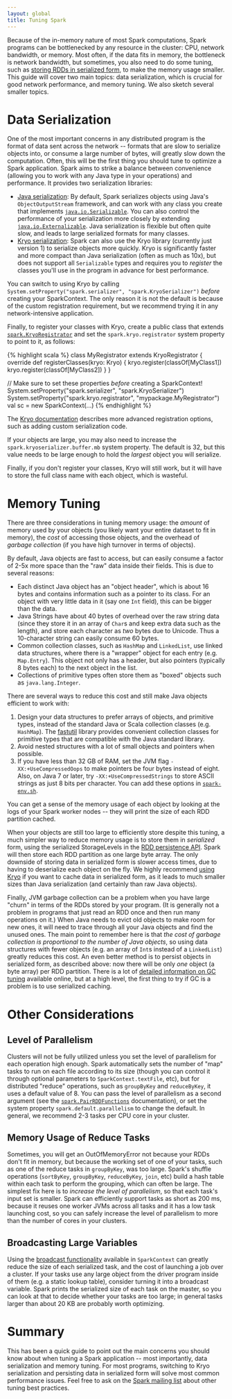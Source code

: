 ```yaml
---
layout: global
title: Tuning Spark
---
```


Because of the in-memory nature of most Spark computations, Spark programs can be bottlenecked
by any resource in the cluster: CPU, network bandwidth, or memory.
Most often, if the data fits in memory, the bottleneck is network bandwidth, but sometimes, you
also need to do some tuning, such as
[storing RDDs in serialized form]({{HOME_PATH}}scala-programming-guide#rdd-persistence), to
make the memory usage smaller.
This guide will cover two main topics: data serialization, which is crucial for good network
performance, and memory tuning. We also sketch several smaller topics.

# Data Serialization

One of the most important concerns in any distributed program is the format of data sent across
the network -- formats that are slow to serialize objects into, or consume a large number of
bytes, will greatly slow down the computation.
Often, this will be the first thing you should tune to optimize a Spark application.
Spark aims to strike a balance between convenience (allowing you to work with any Java type
in your operations) and performance. It provides two serialization libraries:

* [Java serialization](http://docs.oracle.com/javase/6/docs/api/java/io/Serializable.html):
  By default, Spark serializes objects using Java's `ObjectOutputStream` framework, and can work
  with any class you create that implements
  [`java.io.Serializable`](http://docs.oracle.com/javase/6/docs/api/java/io/Serializable.html).
  You can also control the performance of your serialization more closely by extending
  [`java.io.Externalizable`](http://docs.oracle.com/javase/6/docs/api/java/io/Externalizable.html).
  Java serialization is flexible but often quite slow, and leads to large
  serialized formats for many classes.
* [Kryo serialization](http://code.google.com/p/kryo/wiki/V1Documentation): Spark can also use
  the Kryo library (currently just version 1) to serialize objects more quickly. Kryo is significantly
  faster and more compact than Java serialization (often as much as 10x), but does not support all
  `Serializable` types and requires you to *register* the classes you'll use in the program in advance
  for best performance.

You can switch to using Kryo by calling `System.setProperty("spark.serializer", "spark.KryoSerializer")`
*before* creating your SparkContext. The only reason it is not the default is because of the custom
registration requirement, but we recommend trying it in any network-intensive application.

Finally, to register your classes with Kryo, create a public class that extends
[`spark.KryoRegistrator`]({{HOME_PATH}}api/core/index.html#spark.KryoRegistrator) and set the
`spark.kryo.registrator` system property to point to it, as follows:

{% highlight scala %}
class MyRegistrator extends KryoRegistrator {
  override def registerClasses(kryo: Kryo) {
    kryo.register(classOf[MyClass1])
    kryo.register(classOf[MyClass2])
  }
}

// Make sure to set these properties *before* creating a SparkContext!
System.setProperty("spark.serializer", "spark.KryoSerializer")
System.setProperty("spark.kryo.registrator", "mypackage.MyRegistrator")
val sc = new SparkContext(...)
{% endhighlight %}

The [Kryo documentation](http://code.google.com/p/kryo/wiki/V1Documentation) describes more advanced
registration options, such as adding custom serialization code.

If your objects are large, you may also need to increase the `spark.kryoserializer.buffer.mb`
system property. The default is 32, but this value needs to be large enough to hold the *largest*
object you will serialize.

Finally, if you don't register your classes, Kryo will still work, but it will have to store the
full class name with each object, which is wasteful.


# Memory Tuning

There are three considerations in tuning memory usage: the *amount* of memory used by your objects
(you likely want your entire dataset to fit in memory), the *cost* of accessing those objects, and the
overhead of *garbage collection* (if you have high turnover in terms of objects).

By default, Java objects are fast to access, but can easily consume a factor of 2-5x more space
than the "raw" data inside their fields. This is due to several reasons:

* Each distinct Java object has an "object header", which is about 16 bytes and contains information
  such as a pointer to its class. For an object with very little data in it (say one `Int` field), this
  can be bigger than the data.
* Java Strings have about 40 bytes of overhead over the raw string data (since they store it in an
  array of `Char`s and keep extra data such as the length), and store each character
  as *two* bytes due to Unicode. Thus a 10-character string can easily consume 60 bytes.
* Common collection classes, such as `HashMap` and `LinkedList`, use linked data structures, where
  there is a "wrapper" object for each entry (e.g. `Map.Entry`). This object not only has a header,
  but also pointers (typically 8 bytes each) to the next object in the list.
* Collections of primitive types often store them as "boxed" objects such as `java.lang.Integer`.

There are several ways to reduce this cost and still make Java objects efficient to work with:

1. Design your data structures to prefer arrays of objects, and primitive types, instead of the
   standard Java or Scala collection classes (e.g. `HashMap`). The [fastutil](http://fastutil.di.unimi.it)
   library provides convenient collection classes for primitive types that are compatible with the
   Java standard library.
2. Avoid nested structures with a lot of small objects and pointers when possible.
3. If you have less than 32 GB of RAM, set the JVM flag `-XX:+UseCompressedOops` to make pointers be
   four bytes instead of eight. Also, on Java 7 or later, try `-XX:+UseCompressedStrings` to store
   ASCII strings as just 8 bits per character. You can add these options in
   [`spark-env.sh`]({{HOME_PATH}}configuration.html#environment-variables-in-spark-envsh).

You can get a sense of the memory usage of each object by looking at the logs of your Spark worker
nodes -- they will print the size of each RDD partition cached.

When your objects are still too large to efficiently store despite this tuning, a much simpler way
to reduce memory usage is to store them in *serialized* form, using the serialized StorageLevels in
the [RDD persistence API]({{HOME_PATH}}scala-programming-guide#rdd-persistence).
Spark will then store each RDD partition as one large byte array.
The only downside of storing data in serialized form is slower access times, due to having to
deserialize each object on the fly.
We highly recommend [using Kryo](#data-serialization) if you want to cache data in serialized form, as
it leads to much smaller sizes than Java serialization (and certainly than raw Java objects).

Finally, JVM garbage collection can be a problem when you have large "churn" in terms of the RDDs
stored by your program. (It is generally not a problem in programs that just read an RDD once
and then run many operations on it.) When Java needs to evict old objects to make room for new ones, it will
need to trace through all your Java objects and find the unused ones. The main point to remember here is
that *the cost of garbage collection is proportional to the number of Java objects*, so using data
structures with fewer objects (e.g. an array of `Int`s instead of a `LinkedList`) greatly reduces
this cost. An even better method is to persist objects in serialized form, as described above: now
there will be only *one* object (a byte array) per RDD partition. There is a lot of
[detailed information on GC tuning](http://www.oracle.com/technetwork/java/javase/gc-tuning-6-140523.html)
available online, but at a high level, the first thing to try if GC is a problem is to use serialized caching.


# Other Considerations

## Level of Parallelism

Clusters will not be fully utilized unless you set the level of parallelism for each operation high
enough. Spark automatically sets the number of "map" tasks to run on each file according to its size
(though you can control it through optional parameters to `SparkContext.textFile`, etc), but for
distributed "reduce" operations, such as `groupByKey` and `reduceByKey`, it uses a default value of 8.
You can pass the level of parallelism as a second argument (see the
[`spark.PairRDDFunctions`]({{HOME_PATH}}api/core/index.html#spark.PairRDDFunctions) documentation),
or set the system property `spark.default.parallelism` to change the default.
In general, we recommend 2-3 tasks per CPU core in your cluster.

## Memory Usage of Reduce Tasks

Sometimes, you will get an OutOfMemoryError not because your RDDs don't fit in memory, but because the
working set of one of your tasks, such as one of the reduce tasks in `groupByKey`, was too large.
Spark's shuffle operations (`sortByKey`, `groupByKey`, `reduceByKey`, `join`, etc) build a hash table
within each task to perform the grouping, which can often be large. The simplest fix here is to
*increase the level of parallelism*, so that each task's input set is smaller. Spark can efficiently
support tasks as short as 200 ms, because it reuses one worker JVMs across all tasks and it has
a low task launching cost, so you can safely increase the level of parallelism to more than the
number of cores in your clusters.

## Broadcasting Large Variables

Using the [broadcast functionality]({{HOME_PATH}}scala-programming-guide#broadcast-variables)
available in `SparkContext` can greatly reduce the size of each serialized task, and the cost
of launching a job over a cluster. If your tasks use any large object from the driver program
inside of them (e.g. a static lookup table), consider turning it into a broadcast variable.
Spark prints the serialized size of each task on the master, so you can look at that to
decide whether your tasks are too large; in general tasks larger than about 20 KB are probably
worth optimizing.


# Summary

This has been a quick guide to point out the main concerns you should know about when tuning a
Spark application -- most importantly, data serialization and memory tuning. For most programs,
switching to Kryo serialization and persisting data in serialized form will solve most common
performance issues. Feel free to ask on the
[Spark mailing list](http://groups.google.com/group/spark-users) about other tuning best practices.